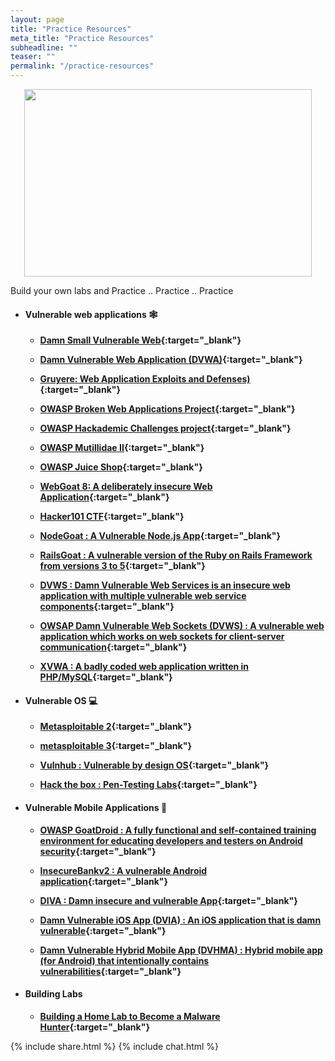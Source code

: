 ```yaml
---
layout: page
title: "Practice Resources"
meta_title: "Practice Resources"
subheadline: ""
teaser: ""
permalink: "/practice-resources"
---
```


<p align="center">
  <img width="460" height="300" src="https://media.giphy.com/media/26BRzQS5HXcEWM7du/giphy.gif">
</p>

Build your own labs and Practice .. Practice .. Practice


* #### Vulnerable web applications :spider_web:

	* **[Damn Small Vulnerable Web](https://github.com/stamparm/DSVW){:target="_blank"}**

	* **[Damn Vulnerable Web Application (DVWA)](http://www.dvwa.co.uk/){:target="_blank"}**

	* **[Gruyere: Web Application Exploits and Defenses)](https://google-gruyere.appspot.com/){:target="_blank"}**

	* **[OWASP Broken Web Applications Project](https://github.com/chuckfw/owaspbwa/){:target="_blank"}**

	* **[OWASP Hackademic Challenges project](https://github.com/Hackademic/hackademic/){:target="_blank"}**

	* **[OWASP Mutillidae II](https://sourceforge.net/projects/mutillidae/files/){:target="_blank"}**

	* **[OWASP Juice Shop](https://github.com/bkimminich/juice-shop){:target="_blank"}**

	* **[WebGoat 8: A deliberately insecure Web Application](https://github.com/WebGoat/WebGoat){:target="_blank"}**

	* **[Hacker101 CTF](https://ctf.hacker101.com/){:target="_blank"}**
	
	* **[NodeGoat : A Vulnerable Node.js App](https://github.com/OWASP/NodeGoat){:target="_blank"}**	
	
	* **[RailsGoat : A vulnerable version of the Ruby on Rails Framework from versions 3 to 5](https://github.com/OWASP/railsgoat){:target="_blank"}**	
	
	* **[DVWS : Damn Vulnerable Web Services is an insecure web application with multiple vulnerable web service components](https://github.com/snoopysecurity/dvws){:target="_blank"}**

	* **[OWSAP Damn Vulnerable Web Sockets (DVWS) : A vulnerable web application which works on web sockets for client-server communication](https://github.com/interference-security/DVWS){:target="_blank"}**	

	* **[XVWA : A badly coded web application written in PHP/MySQL](https://github.com/s4n7h0/xvwa){:target="_blank"}**	
	
* #### Vulnerable OS :computer:

	* **[Metasploitable 2](https://sourceforge.net/projects/metasploitable/files/Metasploitable2/){:target="_blank"}**

	* **[metasploitable 3](https://github.com/rapid7/metasploitable3/blob/master/README.md){:target="_blank"}**

	* **[Vulnhub : Vulnerable by design OS](https://www.vulnhub.com/){:target="_blank"}**

	* **[Hack the box : Pen-Testing Labs](https://www.hackthebox.eu/){:target="_blank"}**

* #### Vulnerable Mobile Applications :iphone:

	* **[OWASP GoatDroid : A fully functional and self-contained training environment for educating developers and testers on Android security](https://github.com/nvisium-jack-mannino/OWASP-GoatDroid-Project){:target="_blank"}**

	* **[InsecureBankv2 : A vulnerable Android application](https://github.com/dineshshetty/Android-InsecureBankv2){:target="_blank"}**
	
	* **[DIVA : Damn insecure and vulnerable App](https://payatu.com/damn-insecure-and-vulnerable-app/){:target="_blank"}**
	
	* **[Damn Vulnerable iOS App (DVIA) : An iOS application that is damn vulnerable](https://github.com/prateek147/DVIA-v2){:target="_blank"}**
	
	* **[Damn Vulnerable Hybrid Mobile App (DVHMA) : Hybrid mobile app (for Android) that intentionally contains vulnerabilities](https://github.com/logicalhacking/DVHMA){:target="_blank"}**

* #### Building Labs

	* **[Building a Home Lab to Become a Malware Hunter](https://www.alienvault.com/blogs/security-essentials/building-a-home-lab-to-become-a-malware-hunter-a-beginners-guide){:target="_blank"}**
	
	
	
	
{% include share.html %}
{% include chat.html %}
	
	
	
	
	
	
	
	
	
	
	
	